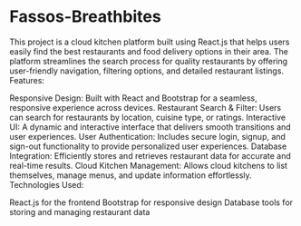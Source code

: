 # Fassos-Breathbites
 This project is a cloud kitchen platform built using React.js that helps users easily find the best restaurants and food delivery options in their area. The platform streamlines the search process for quality restaurants by offering user-friendly navigation, filtering options, and detailed restaurant listings.  
Features:

Responsive Design: Built with React and Bootstrap for a seamless, responsive experience across devices.
Restaurant Search & Filter: Users can search for restaurants by location, cuisine type, or ratings.
Interactive UI: A dynamic and interactive interface that delivers smooth transitions and user experiences.
User Authentication: Includes secure login, signup, and sign-out functionality to provide personalized user experiences.
Database Integration: Efficiently stores and retrieves restaurant data for accurate and real-time results.
Cloud Kitchen Management: Allows cloud kitchens to list themselves, manage menus, and update information effortlessly.
Technologies Used:

React.js for the frontend
Bootstrap for responsive design
Database tools for storing and managing restaurant data
